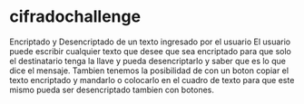 # cifradochallenge
Encriptado y Desencriptado de un texto ingresado por el usuario
El usuario puede escribir cualquier texto que desee que sea encriptado para que solo el destinatario tenga la llave y pueda desencriptarlo
y saber que es lo que dice el mensaje.
Tambien tenemos la posibilidad de con un boton copiar el texto encriptado y mandarlo o colocarlo en el cuadro 
de texto para que este mismo pueda ser desencriptado  tambien con botones.

